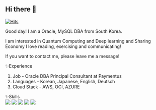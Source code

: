 ## Hi there 👋

[![Hits](https://hits.seeyoufarm.com/api/count/incr/badge.svg?url=https%3A%2F%2Fgithub.com%2FHaruniv%2Fharuniv&count_bg=%23B0B1AF&title_bg=%23717EFF&icon=tencentqq.svg&icon_color=%23E7E7E7&title=hits&edge_flat=false)](https://hits.seeyoufarm.com)

Good day! I am a Oracle, MySQL DBA from South Korea.

I am interested in Quantum Computing and Deep learning and Sharing Economy
I love reading, exercising and communicating!

If you want to contact me, please leave me a message!

✨Experience

1. Job - Oracle DBA Principal Consultant at Paymentus
2. Languages - Korean, Japanese, English, Deutsch
3. Cloud Stack - AWS, OCI, AZURE

✨Skills
</br>
<img src="https://img.shields.io/badge/C++-00599C?style=flat-square&logo=C%2B%2B&logoColor=white"/>
<img src="https://img.shields.io/badge/java-007396?style=flat-square&logo=java&logoColor=white"/>
<img src="https://img.shields.io/badge/Python-3776AB?style=flat-square&logo=Python&logoColor=white"/>
<img src="https://img.shields.io/badge/ORACLE-F80000?style=flat-square&logo=oracle&logoColor=white"/>
<img src="https://img.shields.io/badge/MySQL-4479A1?style=flat-square&logo=MySQL&logoColor=white"/>
